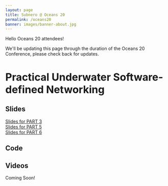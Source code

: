 ```yaml
---
layout: page
title: Subnero @ Oceans 20
permalink: /oceans20
banner: images/banner-about.jpg
---
```


Hello Oceans 20 attendees!

We'll be updating this page through the duration of the Oceans 20 Conference, please check back for updates.

<h1 style="font-size: 32px;">Practical Underwater Software-defined Networking</h1>

## Slides

[Slides for PART 3](tutorial-part-3.pdf)\
[Slides for PART 5](tutorial-part-5.pdf)\
[Slides for PART 6](tutorial-part-6.pdf)

## Code

## Videos

Coming Soon!


